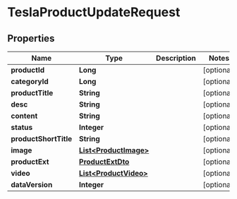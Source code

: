 

# TeslaProductUpdateRequest


## Properties

Name | Type | Description | Notes
------------ | ------------- | ------------- | -------------
**productId** | **Long** |  |  [optional]
**categoryId** | **Long** |  |  [optional]
**productTitle** | **String** |  |  [optional]
**desc** | **String** |  |  [optional]
**content** | **String** |  |  [optional]
**status** | **Integer** |  |  [optional]
**productShortTitle** | **String** |  |  [optional]
**image** | [**List&lt;ProductImage&gt;**](ProductImage.md) |  |  [optional]
**productExt** | [**ProductExtDto**](ProductExtDto.md) |  |  [optional]
**video** | [**List&lt;ProductVideo&gt;**](ProductVideo.md) |  |  [optional]
**dataVersion** | **Integer** |  |  [optional]



